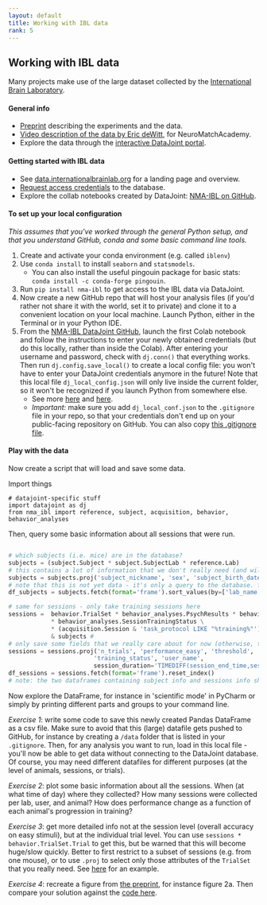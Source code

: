```yaml
---
layout: default
title: Working with IBL data
rank: 5
---
```

## Working with IBL data

Many projects make use of the large dataset collected by the [International Brain Laboratory](https://www.internationalbrainlab.com/).

#### General info
* [Preprint](https://doi.org/10.1101/2020.01.17.909838) describing the experiments and the data.
* [Video description of the data by Eric deWitt](https://www.youtube.com/watch?v=NofrFH8FRZU), for NeuroMatchAcademy.
* Explore the data through the [interactive DataJoint portal](https://data.internationalbrainlab.org/).

#### Getting started with IBL data
* See [data.internationalbrainlab.org](https://data.internationalbrainlab.org/) for a landing page and overview.
* [Request access credentials](https://datajoint.io/events/nma-ibl-public) to the database.
* Explore the collab notebooks created by DataJoint: [NMA-IBL on GitHub](https://github.com/int-brain-lab/nma-ibl).

#### To set up your local configuration
_This assumes that you've worked through the general Python setup, and that you understand GitHub, conda and some basic command line tools._
1. Create and activate your conda environment (e.g. called `iblenv`)
2. Use `conda install` to install `seaborn` and `statsmodels`. 
    - You can also install the useful pingouin package for basic stats: `conda install -c conda-forge pingouin`.
3. Run `pip install nma-ibl` to get access to the IBL data via DataJoint.
4. Now create a new GitHub repo that will host your analysis files (if you'd rather not share it with the world, set it to private) and clone it to a convenient location on your local machine. Launch Python, either in the Terminal or in your Python IDE.
4. From the [NMA-IBL DataJoint GitHub](https://github.com/int-brain-lab/nma-ibl), launch the first Colab notebook and follow the instructions to enter your newly obtained credentials (but do this locally, rather than inside the Colab). After entering your username and password, check with `dj.conn()` that everything works. Then run `dj.config.save_local()` to create a local config file: you won't have to enter your DataJoint credentials anymore in the future! Note that this local file `dj_local_config.json` will only live inside the current folder, so it won't be recognized if you launch Python from somewhere else.
    * See more [here](https://docs.datajoint.io/python/setup/01-Install-and-Connect.html) and [here](https://int-brain-lab.github.io/iblenv/dj_docs/dj_credentials.html).
    * *Important:* make sure you add `dj_local_conf.json` to the `.gitignore` file in your repo, so that your credentials don't end up on your public-facing repository on GitHub. You can also copy [this .gitignore file](https://github.com/int-brain-lab/paper-behavior/blob/master/.gitignore).

#### Play with the data
Now create a script that will load and save some data. 

Import things
```
# datajoint-specific stuff
import datajoint as dj
from nma_ibl import reference, subject, acquisition, behavior, behavior_analyses

```
Then, query some basic information about all sessions that were run.

```python

# which subjects (i.e. mice) are in the database?
subjects = (subject.Subject * subject.SubjectLab * reference.Lab)
# this contains a lot of information that we don't really need (and will increase the size of the data we want to download). so let's get only the columns that we're interested in
subjects = subjects.proj('subject_nickname', 'sex', 'subject_birth_date', 'time_zone')
# note that this is not yet data - it's only a query to the database. fetch will actually get those data
df_subjects = subjects.fetch(format='frame').sort_values(by=['lab_name', 'subject_nickname']).reset_index()

# same for sessions - only take training sessions here
sessions =  behavior.TrialSet * behavior_analyses.PsychResults * behavior_analyses.ReactionTime \
            * behavior_analyses.SessionTrainingStatus \
            * (acquisition.Session & 'task_protocol LIKE "%training%"') * acquisition.SessionUser \
            & subjects # 
# only save some fields that we really care about for now (otherwise, the dataframe will explode)
sessions = sessions.proj('n_trials', 'performance_easy', 'threshold', 'bias', 'lapse_low', 'lapse_high',
                        'training_status', 'user_name', 
                        session_duration='TIMEDIFF(session_end_time,session_start_time)')
df_sessions = sessions.fetch(format='frame').reset_index()
# note: the two dataframes containing subject info and sessions info share the column subject_uuid, which is called the 'primary key' that uniquely identifies each mouse. use pandas' join to combine the two dataframes - but beware the size of the data you're working with.
```

Now explore the DataFrame, for instance in 'scientific mode' in PyCharm or simply by printing different parts and groups to your command line.

*Exercise 1*: write some code to save this newly created Pandas DataFrame as a csv file. Make sure to avoid that this (large) datafile gets pushed to GitHub, for instance by creating a `/data` folder that is listed in your `.gitignore`. Then, for any analysis you want to run, load in this local file - you'll now be able to get data without connecting to the DataJoint database. Of course, you may need different datafiles for different purposes (at the level of animals, sessions, or trials).

*Exercise 2*: plot some basic information about all the sessions. When (at what time of day) where they collected? How many sessions were collected per lab, user, and animal? How does performance change as a function of each animal's progression in training?

*Exercise 3*: get more detailed info not at the session level (overall accuracy on easy stimuli), but at the individual trial level. You can use `sessions * behavior.TrialSet.Trial` to get this, but be warned that this will become huge/slow quickly. Better to first restrict to a subset of sessions (e.g. from one mouse), or to use `.proj` to select only those attributes of the `TrialSet` that you really need. See [here](https://github.com/int-brain-lab/paper-behavior/blob/master/figure3ab_psychfuncs.py#L41) for an example.

*Exercise 4*: recreate a figure from [the preprint](https://doi.org/10.1101/2020.01.17.909838), for instance figure 2a. Then compare your solution against the [code here](https://github.com/int-brain-lab/paper-behavior).